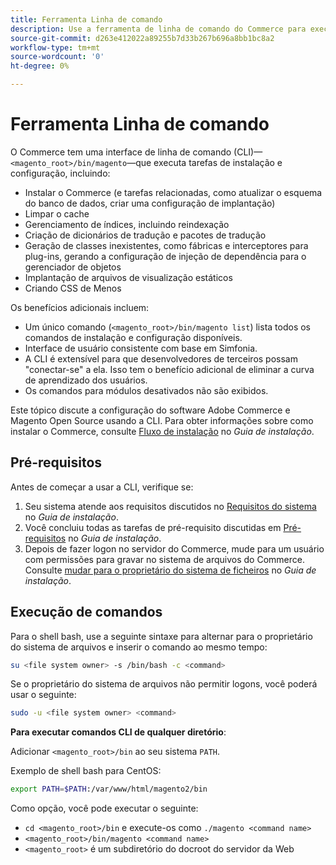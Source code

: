 ```yaml
---
title: Ferramenta Linha de comando
description: Use a ferramenta de linha de comando do Commerce para executar tarefas de instalação e configuração.
source-git-commit: d263e412022a89255b7d33b267b696a8bb1bc8a2
workflow-type: tm+mt
source-wordcount: '0'
ht-degree: 0%

---
```



# Ferramenta Linha de comando

O Commerce tem uma interface de linha de comando (CLI)—`<magento_root>/bin/magento`—que executa tarefas de instalação e configuração, incluindo:

- Instalar o Commerce (e tarefas relacionadas, como atualizar o esquema do banco de dados, criar uma configuração de implantação)
- Limpar o cache
- Gerenciamento de índices, incluindo reindexação
- Criação de dicionários de tradução e pacotes de tradução
- Geração de classes inexistentes, como fábricas e interceptores para plug-ins, gerando a configuração de injeção de dependência para o gerenciador de objetos
- Implantação de arquivos de visualização estáticos
- Criando CSS de Menos

Os benefícios adicionais incluem:

- Um único comando (`<magento_root>/bin/magento list`) lista todos os comandos de instalação e configuração disponíveis.
- Interface de usuário consistente com base em Simfonia.
- A CLI é extensível para que desenvolvedores de terceiros possam &quot;conectar-se&quot; a ela. Isso tem o benefício adicional de eliminar a curva de aprendizado dos usuários.
- Os comandos para módulos desativados não são exibidos.

Este tópico discute a configuração do software Adobe Commerce e Magento Open Source usando a CLI. Para obter informações sobre como instalar o Commerce, consulte [Fluxo de instalação](../../installation/overview.md) no _Guia de instalação_.

## Pré-requisitos

Antes de começar a usar a CLI, verifique se:

1. Seu sistema atende aos requisitos discutidos no [Requisitos do sistema](../../installation/system-requirements.md) no _Guia de instalação_.
1. Você concluiu todas as tarefas de pré-requisito discutidas em [Pré-requisitos](../../installation/prerequisites/overview.md) no _Guia de instalação_.
1. Depois de fazer logon no servidor do Commerce, mude para um usuário com permissões para gravar no sistema de arquivos do Commerce. Consulte [mudar para o proprietário do sistema de ficheiros](../../installation/prerequisites/file-system/overview.md) no _Guia de instalação_.

## Execução de comandos

Para o shell bash, use a seguinte sintaxe para alternar para o proprietário do sistema de arquivos e inserir o comando ao mesmo tempo:

```bash
su <file system owner> -s /bin/bash -c <command>
```

Se o proprietário do sistema de arquivos não permitir logons, você poderá usar o seguinte:

```bash
sudo -u <file system owner> <command>
```

**Para executar comandos CLI de qualquer diretório**:

Adicionar `<magento_root>/bin` ao seu sistema `PATH`.

Exemplo de shell bash para CentOS:

```bash
export PATH=$PATH:/var/www/html/magento2/bin
```

Como opção, você pode executar o seguinte:

- `cd <magento_root>/bin` e execute-os como `./magento <command name>`
- `<magento_root>/bin/magento <command name>`
- `<magento_root>` é um subdiretório do docroot do servidor da Web
